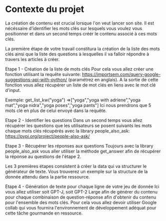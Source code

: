 # Contexte du projet
La création de contenu est crucial lorsque l'on veut lancer son site. Il est nécéssaire d'identifier les mots clés sur lesquels vous voulez vous positionner et dans un second temps créér le contenu associé à ces mots clés.


La première étape de votre travail constitura la création de la liste des mots clés ainsi que la liste des questions à lesquelles il va falloir répondre à travers les articles à créer.


Etape 1 - Création de la liste de mots clés
Pour cela vous allez créer une fonction utilisant la requête suivante: https://importsem.com/query-google-suggestions-api-with-python/ (paramétrez en anglais). A la sortie de cette fonction vous allez récupérer un liste de mot clés en liens avec le mot clé d'input.

Exemple: get_list_kw("yoga") =>["yoga","yoga with adriene","yoga mat","yoga nidra","yoga poses","yoga pants"] Ici nous prendrons que 5 mots clé en plus de celui envoyé dans la requête.

Etape 2 - Identifier les questions
Dans un second temps vous allez récupérer les questions que les utilisateurs se posent suivants les mots chaque mots clés récupérés avec la library people_also_ask: https://pypi.org/project/people-also-ask/

Etape 3 - Récupérer les réponses aux questions
Toujours avec la library people_also_ask vous aller utiliser la méthode get_answer afin de récupérer la réponse au questions de l'étape 2.

Les 3 premières étapes consistent à créer la data qui va structurer le générateur de texte. Vous trouverez un exemple sur la structure de la donnée attendu dans la partie ressource.

Etape 4 - Génération de texte pour chaque ligne de votre jeu de donnée
Ici vous allez utiliser soit GPT-J, soit GPT-2 Large afin de générer du contenu pour chaque combinaison de question-réponse afin d'obtenir du contenu pour l'ensemble des mots clés. Pour cela vous allez devoir utiliser Google collab qui vous fournira l'environnement de développement adéquat pour cette tâche gourmande en ressource.

